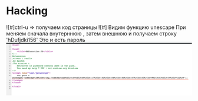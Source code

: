 # Hacking
![#]ctrl-u => получаем код страницы
![#] Видим функцию unescape
При меняем сначала внутерннюю , затем внешнюю и получаем строку 'hDufjdki156'
Это и есть пароль
![](https://github.com/TsyganenkoE/Hacking/blob/master/6.Javascript%20-%20Obfuscation%202/6-1.png)
